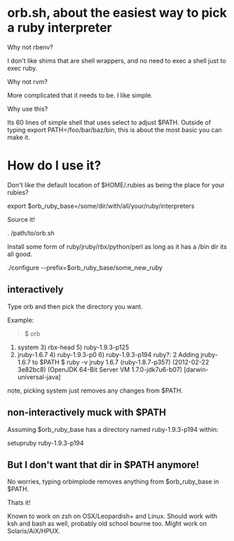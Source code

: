 # orb.sh, about the easiest way to pick a ruby interpreter

Why not rbenv?

I don't like shims that are shell wrappers, and no need to exec a shell just to exec ruby.

Why not rvm?

More complicated that it needs to be. I like simple.

Why use this?

Its 60 lines of simple shell that uses select to adjust $PATH. Outside of typing export PATH=/foo/bar/baz/bin, this is about the most basic you can make it.

# How do I use it?

Don't like the default location of $HOME/.rubies as being the place for your rubies?

export $orb_ruby_base=/some/dir/with/all/your/ruby/interpreters

Source it!

. /path/to/orb.sh

Install some form of ruby/jruby/rbx/python/perl as long as it has a /bin dir its all good.

./configure --prefix=$orb_ruby_base/some_new_ruby

## interactively

Type orb and then pick the directory you want.

Example:
> $ orb
1) system   3) rbx-head               5) ruby-1.9.3-p125
2) jruby-1.6.7            4) ruby-1.9.3-p0          6) ruby-1.9.3-p194
ruby?: 2
Adding jruby-1.6.7 to $PATH
$ ruby -v
jruby 1.6.7 (ruby-1.8.7-p357) (2012-02-22 3e82bc8) (OpenJDK 64-Bit Server VM 1.7.0-jdk7u6-b07) [darwin-universal-java]

note, picking system just removes any changes from $PATH.

## non-interactively muck with $PATH

Assuming $orb_ruby_base has a directory named ruby-1.9.3-p194 within:

setupruby ruby-1.9.3-p194

## But I don't want that dir in $PATH anymore!

No worries, typing orbimplode removes anything from $orb_ruby_base in $PATH.

Thats it!

Known to work on zsh on OSX/Leopardish+ and Linux. Should work with ksh and bash as well, probably old school bourne too. Might work on Solaris/AiX/HPUX.
